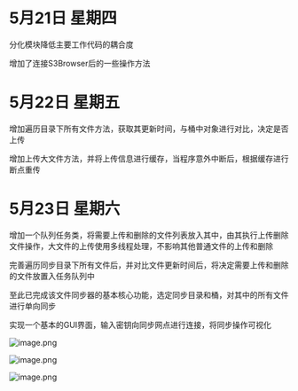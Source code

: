 # 5月21日 星期四 

分化模块降低主要工作代码的耦合度

增加了连接S3Browser后的一些操作方法

# 5月22日 星期五

增加遍历目录下所有文件方法，获取其更新时间，与桶中对象进行对比，决定是否上传

增加上传大文件方法，并将上传信息进行缓存，当程序意外中断后，根据缓存进行断点重传

# 5月23日 星期六

增加一个队列任务类，将需要上传和删除的文件列表放入其中，由其执行上传删除文件操作，大文件的上传使用多线程处理，不影响其他普通文件的上传和删除

完善遍历同步目录下所有文件后，并对比文件更新时间后，将决定需要上传和删除的文件放置入任务队列中

至此已完成该文件同步器的基本核心功能，选定同步目录和桶，对其中的所有文件进行单向同步

实现一个基本的GUI界面，输入密钥向同步网点进行连接，将同步操作可视化

![image.png](https://upload-images.jianshu.io/upload_images/17501422-d89be964136dab7a.png?imageMogr2/auto-orient/strip%7CimageView2/2/w/1240)

![image.png](https://upload-images.jianshu.io/upload_images/17501422-531e0170363bad24.png?imageMogr2/auto-orient/strip%7CimageView2/2/w/1240)

![image.png](https://upload-images.jianshu.io/upload_images/17501422-c4a398671ba564b8.png?imageMogr2/auto-orient/strip%7CimageView2/2/w/1240)